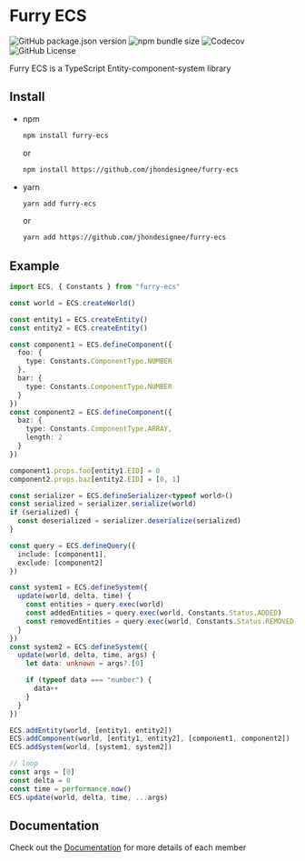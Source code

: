 # Furry ECS

![GitHub package.json version](https://img.shields.io/github/package-json/v/jhondesignee/furry-ecs)
![npm bundle size](https://img.shields.io/bundlephobia/minzip/furry-ecs)
![Codecov](https://img.shields.io/codecov/c/github/jhondesignee/furry-ecs)
![GitHub License](https://img.shields.io/github/license/jhondesignee/furry-ecs)

Furry ECS is a TypeScript Entity-component-system library

## Install

- npm

  ```bash
  npm install furry-ecs
  ```

  or

  ```bash
  npm install https://github.com/jhondesignee/furry-ecs
  ```

- yarn

  ```bash
  yarn add furry-ecs
  ```

  or

  ```bash
  yarn add https://github.com/jhondesignee/furry-ecs
  ```

## Example

```typescript
import ECS, { Constants } from "furry-ecs"

const world = ECS.createWorld()

const entity1 = ECS.createEntity()
const entity2 = ECS.createEntity()

const component1 = ECS.defineComponent({
  foo: {
    type: Constants.ComponentType.NUMBER
  },
  bar: {
    type: Constants.ComponentType.NUMBER
  }
})
const component2 = ECS.defineComponent({
  baz: {
    type: Constants.ComponentType.ARRAY,
    length: 2
  }
})

component1.props.foo[entity1.EID] = 0
component2.props.baz[entity2.EID] = [0, 1]

const serializer = ECS.defineSerializer<typeof world>()
const serialized = serializer.serialize(world)
if (serialized) {
  const deserialized = serializer.deserialize(serialized)
}

const query = ECS.defineQuery({
  include: [component1],
  exclude: [component2]
})

const system1 = ECS.defineSystem({
  update(world, delta, time) {
    const entities = query.exec(world)
    const addedEntities = query.exec(world, Constants.Status.ADDED)
    const removedEntities = query.exec(world, Constants.Status.REMOVED)
  }
})
const system2 = ECS.defineSystem({
  update(world, delta, time, args) {
    let data: unknown = args?.[0]

    if (typeof data === "number") {
      data++
    }
  }
})

ECS.addEntity(world, [entity1, entity2])
ECS.addComponent(world, [entity1, entity2], [component1, component2])
ECS.addSystem(world, [system1, system2])

// loop
const args = [0]
const delta = 0
const time = performance.now()
ECS.update(world, delta, time, ...args)
```

## Documentation

Check out the [Documentation](DOCS.md) for more details of each member
